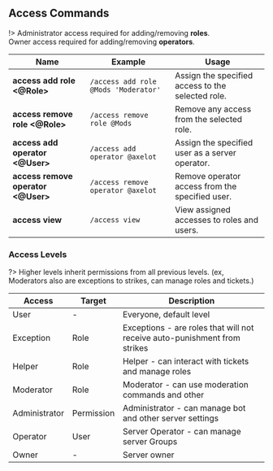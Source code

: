 ## Access Commands

!> <span class="admin">Administrator</span> access required for adding/removing **roles**.   
<span class="owner">Owner</span> access required for adding/removing **operators**.

Name                             | Example                             | Usage
-------------------------------- | ----------------------------------- | --------------------------
**access add role <@Role> <Access level>** | `/access add role @Mods 'Moderator'` | Assign the specified access to the selected role.
**access remove role <@Role>**   | `/access remove role @Mods`         | Remove any access from the selected role.
**access add operator <@User>**  | `/access add operator @axelot`      | Assign the specified user as a server operator.
**access remove operator <@User>** | `/access remove operator @axelot` | Remove operator access from the specified user.
**access view**                  | `/access view`                      | View assigned accesses to roles and users.

### Access Levels

?> Higher levels inherit permissions from all previous levels. (ex, Moderators also are exceptions to strikes, can manage roles and tickets.)

Access                                   | Target     | Description
---------------------------------------- | ---------- | -------------
User                                     | -          | Everyone, default level
<span class="exception">Exception</span> | Role       | Exceptions - are roles that will not receive auto-punishment from strikes
<span class="helper">Helper</span>       | Role       | Helper - can interact with tickets and manage roles
<span class="mod">Moderator</span>       | Role       | Moderator - can use moderation commands and other
<span class="admin">Administrator</span> | Permission | Administrator - can manage bot and other server settings
<span class="op">Operator</span>         | User       | Server Operator - can manage server Groups
<span class="owner">Owner</span>         | -          | Server owner
